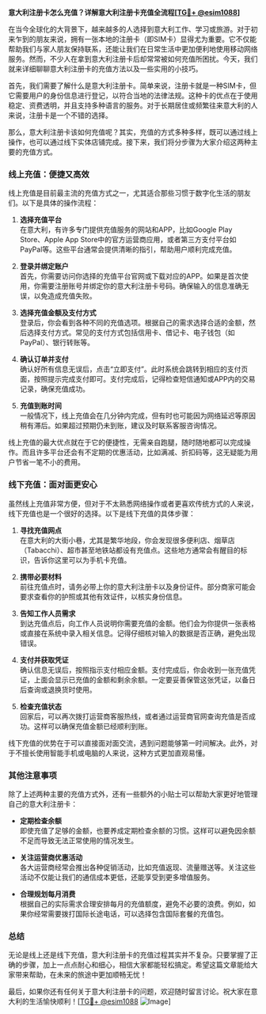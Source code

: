 **意大利注册卡怎么充值？详解意大利注册卡充值全流程[[TG💪+ @esim1088](https://t.me/s/esim1088)]**

在当今全球化的大背景下，越来越多的人选择到意大利工作、学习或旅游。对于初来乍到的朋友来说，拥有一张本地的注册卡（即SIM卡）显得尤为重要。它不仅能帮助我们与家人朋友保持联系，还能让我们在日常生活中更加便利地使用移动网络服务。然而，不少人在拿到意大利注册卡后却常常被如何充值所困扰。今天，我们就来详细聊聊意大利注册卡的充值方法以及一些实用的小技巧。

首先，我们需要了解什么是意大利注册卡。简单来说，注册卡就是一种SIM卡，但它需要用户的身份信息进行登记，以符合当地的法律法规。这种卡的优点在于使用稳定、资费透明，并且支持多种语言的服务。对于长期居住或频繁往来意大利的人来说，注册卡是一个不错的选择。

那么，意大利注册卡该如何充值呢？其实，充值的方式多种多样，既可以通过线上操作，也可以通过线下实体店铺完成。接下来，我们将分步骤为大家介绍这两种主要的充值方式。

### **线上充值：便捷又高效**

线上充值是目前最主流的充值方式之一，尤其适合那些习惯于数字化生活的朋友们。以下是具体的操作流程：

1. **选择充值平台**  
   在意大利，有许多专门提供充值服务的网站和APP，比如Google Play Store、Apple App Store中的官方运营商应用，或者第三方支付平台如PayPal等。这些平台通常会提供清晰的指引，帮助用户顺利完成充值。

2. **登录并绑定账户**  
   首先，你需要访问你选择的充值平台官网或下载对应的APP。如果是首次使用，你需要注册账号并绑定你的意大利注册卡号码。确保输入的信息准确无误，以免造成充值失败。

3. **选择充值金额及支付方式**  
   登录后，你会看到各种不同的充值选项。根据自己的需求选择合适的金额，然后选择支付方式。常见的支付方式包括信用卡、借记卡、电子钱包（如PayPal）、银行转账等。

4. **确认订单并支付**  
   确认好所有信息无误后，点击“立即支付”。此时系统会跳转到相应的支付页面，按照提示完成支付即可。支付完成后，记得检查短信通知或APP内的交易记录，确保充值成功。

5. **充值到账时间**  
   一般情况下，线上充值会在几分钟内完成，但有时也可能因为网络延迟等原因稍有滞后。如果超过预期仍未到账，建议及时联系客服咨询情况。

线上充值的最大优点就在于它的便捷性，无需亲自跑腿，随时随地都可以完成操作。而且许多平台还会有不定期的优惠活动，比如满减、折扣码等，这无疑能为用户节省一笔不小的费用。

### **线下充值：面对面更安心**

虽然线上充值非常方便，但对于不太熟悉网络操作或者更喜欢传统方式的人来说，线下充值也是一个很好的选择。以下是线下充值的具体步骤：

1. **寻找充值网点**  
   在意大利的大街小巷，尤其是繁华地段，你会发现很多便利店、烟草店（Tabacchi）、超市甚至地铁站都设有充值点。这些地方通常会有醒目的标识，告诉你这里可以为手机卡充值。

2. **携带必要材料**  
   前往充值点时，请务必带上你的意大利注册卡以及身份证件。部分商家可能会要求查看你的护照或其他有效证件，以核实身份信息。

3. **告知工作人员需求**  
   到达充值点后，向工作人员说明你需要充值的金额。他们会为你提供一张表格或直接在系统中录入相关信息。记得仔细核对输入的数据是否正确，避免出现错误。

4. **支付并获取凭证**  
   确认信息无误后，按照指示支付相应金额。支付完成后，你会收到一张充值凭证，上面会显示已充值的金额和剩余余额。一定要妥善保管这张凭证，以备日后查询或退换货时使用。

5. **检查充值状态**  
   回家后，可以再次拨打运营商客服热线，或者通过运营商官网查询充值是否成功。这样可以确保充值金额已经顺利到账。

线下充值的优势在于可以直接面对面交流，遇到问题能够第一时间解决。此外，对于不擅长使用智能手机或电脑的人来说，这种方式更加直观易懂。

### **其他注意事项**

除了上述两种主要的充值方式外，还有一些额外的小贴士可以帮助大家更好地管理自己的意大利注册卡：

- **定期检查余额**  
  即使充值了足够的金额，也要养成定期检查余额的习惯。这样可以避免因余额不足而导致无法正常使用的情况发生。

- **关注运营商优惠活动**  
  各大运营商经常会推出各种促销活动，比如充值返现、流量赠送等。关注这些活动不仅能让我们的通信成本更低，还能享受到更多增值服务。

- **合理规划每月消费**  
  根据自己的实际需求合理安排每月的充值额度，避免不必要的浪费。例如，如果你经常需要拨打国际长途电话，可以选择包含国际套餐的充值包。

### **总结**

无论是线上还是线下充值，意大利注册卡的充值过程其实并不复杂。只要掌握了正确的步骤，加上一点点耐心和细心，相信大家都能轻松搞定。希望这篇文章能给大家带来帮助，在未来的旅途中更加顺畅无忧！

最后，如果你还有任何关于意大利注册卡的问题，欢迎随时留言讨论。祝大家在意大利的生活愉快顺利！[[TG💪+ @esim1088](https://t.me/s/esim1088) ![Image](https://i.postimg.cc/4NQfJmqS/Snipaste-2025-05-13-00-14-12.png)]